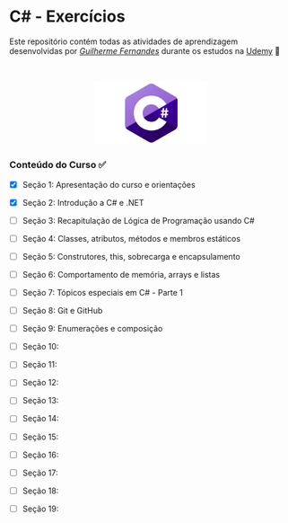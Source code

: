 # C# - Exercícios

Este repositório contém todas as atividades de aprendizagem desenvolvidas por _[Guilherme Fernandes](https://www.linkedin.com/in/guilherme-ac-fernandes/)_ durante os estudos na [Udemy](https://www.udemy.com/course/programacao-orientada-a-objetos-csharp/) :rocket:

<br/>

<p align="center">
  <img src="./CSharp.png" alt="C# logo" width="40%" />
</p>



### Conteúdo do Curso :white_check_mark:

- [X] Seção 1: Apresentação do curso e orientações
- [X] Seção 2: Introdução a C# e .NET
- [ ] Seção 3: Recapitulação de Lógica de Programação usando C#
- [ ] Seção 4: Classes, atributos, métodos e membros estáticos
- [ ] Seção 5: Construtores, this, sobrecarga e encapsulamento
- [ ] Seção 6: Comportamento de memória, arrays e listas
- [ ] Seção 7: Tópicos especiais em C# - Parte 1
- [ ] Seção 8: Git e GitHub
- [ ] Seção 9: Enumerações e composição
- [ ] Seção 10:
- [ ] Seção 11:
- [ ] Seção 12:
- [ ] Seção 13:
- [ ] Seção 14:
- [ ] Seção 15:
- [ ] Seção 16:
- [ ] Seção 17:
- [ ] Seção 18:
- [ ] Seção 19:



